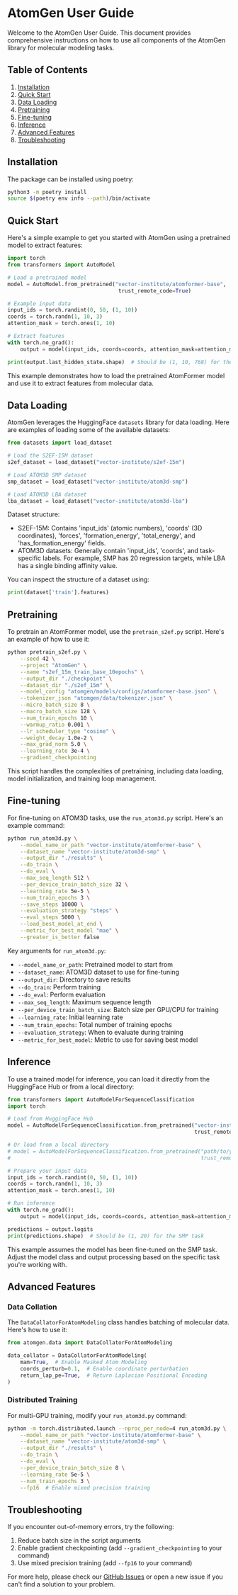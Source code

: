 # AtomGen User Guide

Welcome to the AtomGen User Guide. This document provides comprehensive instructions on how to use all components of the AtomGen library for molecular modeling tasks.

## Table of Contents

1. [Installation](#installation)
2. [Quick Start](#quick-start)
3. [Data Loading](#data-loading)
4. [Pretraining](#pretraining)
5. [Fine-tuning](#fine-tuning)
6. [Inference](#inference)
7. [Advanced Features](#advanced-features)
8. [Troubleshooting](#troubleshooting)

## Installation

The package can be installed using poetry:

```bash
python3 -m poetry install
source $(poetry env info --path)/bin/activate
```

## Quick Start

Here's a simple example to get you started with AtomGen using a pretrained model to extract features:

```python
import torch
from transformers import AutoModel

# Load a pretrained model
model = AutoModel.from_pretrained("vector-institute/atomformer-base",
                                   trust_remote_code=True)

# Example input data
input_ids = torch.randint(0, 50, (1, 10))
coords = torch.randn(1, 10, 3)
attention_mask = torch.ones(1, 10)

# Extract features
with torch.no_grad():
    output = model(input_ids, coords=coords, attention_mask=attention_mask)

print(output.last_hidden_state.shape)  # Should be (1, 10, 768) for the base model
```

This example demonstrates how to load the pretrained AtomFormer model and use it to extract features from molecular data.

## Data Loading

AtomGen leverages the HuggingFace `datasets` library for data loading. Here are examples of loading some of the available datasets:

```python
from datasets import load_dataset

# Load the S2EF-15M dataset
s2ef_dataset = load_dataset("vector-institute/s2ef-15m")

# Load ATOM3D SMP dataset
smp_dataset = load_dataset("vector-institute/atom3d-smp")

# Load ATOM3D LBA dataset
lba_dataset = load_dataset("vector-institute/atom3d-lba")
```

Dataset structure:
- S2EF-15M: Contains 'input_ids' (atomic numbers), 'coords' (3D coordinates), 'forces', 'formation_energy', 'total_energy', and 'has_formation_energy' fields.
- ATOM3D datasets: Generally contain 'input_ids', 'coords', and task-specific labels. For example, SMP has 20 regression targets, while LBA has a single binding affinity value.

You can inspect the structure of a dataset using:

```python
print(dataset['train'].features)
```

## Pretraining

To pretrain an AtomFormer model, use the `pretrain_s2ef.py` script. Here's an example of how to use it:

```bash
python pretrain_s2ef.py \
    --seed 42 \
    --project "AtomGen" \
    --name "s2ef_15m_train_base_10epochs" \
    --output_dir "./checkpoint" \
    --dataset_dir "./s2ef_15m" \
    --model_config "atomgen/models/configs/atomformer-base.json" \
    --tokenizer_json "atomgen/data/tokenizer.json" \
    --micro_batch_size 8 \
    --macro_batch_size 128 \
    --num_train_epochs 10 \
    --warmup_ratio 0.001 \
    --lr_scheduler_type "cosine" \
    --weight_decay 1.0e-2 \
    --max_grad_norm 5.0 \
    --learning_rate 3e-4 \
    --gradient_checkpointing
```

This script handles the complexities of pretraining, including data loading, model initialization, and training loop management.

## Fine-tuning

For fine-tuning on ATOM3D tasks, use the `run_atom3d.py` script. Here's an example command:

```bash
python run_atom3d.py \
    --model_name_or_path "vector-institute/atomformer-base" \
    --dataset_name "vector-institute/atom3d-smp" \
    --output_dir "./results" \
    --do_train \
    --do_eval \
    --max_seq_length 512 \
    --per_device_train_batch_size 32 \
    --learning_rate 5e-5 \
    --num_train_epochs 3 \
    --save_steps 10000 \
    --evaluation_strategy "steps" \
    --eval_steps 5000 \
    --load_best_model_at_end \
    --metric_for_best_model "mae" \
    --greater_is_better false
```

Key arguments for `run_atom3d.py`:

- `--model_name_or_path`: Pretrained model to start from
- `--dataset_name`: ATOM3D dataset to use for fine-tuning
- `--output_dir`: Directory to save results
- `--do_train`: Perform training
- `--do_eval`: Perform evaluation
- `--max_seq_length`: Maximum sequence length
- `--per_device_train_batch_size`: Batch size per GPU/CPU for training
- `--learning_rate`: Initial learning rate
- `--num_train_epochs`: Total number of training epochs
- `--evaluation_strategy`: When to evaluate during training
- `--metric_for_best_model`: Metric to use for saving best model

## Inference

To use a trained model for inference, you can load it directly from the HuggingFace Hub or from a local directory:

```python
from transformers import AutoModelForSequenceClassification
import torch

# Load from HuggingFace Hub
model = AutoModelForSequenceClassification.from_pretrained("vector-institute/atomformer-base-smp",
                                                           trust_remote_code=True)

# Or load from a local directory
# model = AutoModelForSequenceClassification.from_pretrained("path/to/your/model/directory",
#                                                            trust_remote_code=True)

# Prepare your input data
input_ids = torch.randint(0, 50, (1, 10))
coords = torch.randn(1, 10, 3)
attention_mask = torch.ones(1, 10)

# Run inference
with torch.no_grad():
    output = model(input_ids, coords=coords, attention_mask=attention_mask)

predictions = output.logits
print(predictions.shape)  # Should be (1, 20) for the SMP task
```

This example assumes the model has been fine-tuned on the SMP task. Adjust the model class and output processing based on the specific task you're working with.


## Advanced Features

### Data Collation

The `DataCollatorForAtomModeling` class handles batching of molecular data. Here's how to use it:

```python
from atomgen.data import DataCollatorForAtomModeling

data_collator = DataCollatorForAtomModeling(
    mam=True,  # Enable Masked Atom Modeling
    coords_perturb=0.1,  # Enable coordinate perturbation
    return_lap_pe=True,  # Return Laplacian Positional Encoding
)
```

### Distributed Training

For multi-GPU training, modify your `run_atom3d.py` command:

```bash
python -m torch.distributed.launch --nproc_per_node=4 run_atom3d.py \
    --model_name_or_path "vector-institute/atomformer-base" \
    --dataset_name "vector-institute/atom3d-smp" \
    --output_dir "./results" \
    --do_train \
    --do_eval \
    --per_device_train_batch_size 8 \
    --learning_rate 5e-5 \
    --num_train_epochs 3 \
    --fp16  # Enable mixed precision training
```

## Troubleshooting

If you encounter out-of-memory errors, try the following:

1. Reduce batch size in the script arguments
2. Enable gradient checkpointing (add `--gradient_checkpointing` to your command)
3. Use mixed precision training (add `--fp16` to your command)

For more help, please check our [GitHub Issues](https://github.com/your-repo/atomgen/issues) or open a new issue if you can't find a solution to your problem.
